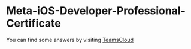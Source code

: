 # Meta-iOS-Developer-Professional-Certificate
You can find some answers by visiting <a href="https://teamscloud.blogspot.com/">TeamsCloud</a>
